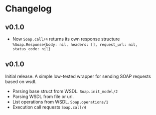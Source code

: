 # Changelog

## v0.1.0
* Now `Soap.call/4` returns its own response structure `%Soap.Response{body: nil, headers: [], request_url: nil, status_code: nil}`

## v0.1.0
Initial release. A simple low-tested wrapper for sending SOAP requests based on wsdl.
* Parsing base struct from WSDL. `Soap.init_model/2`
* Parsing WSDL from file or url.
* List operations from WSDL.  `Soap.operations/1`
* Execution call requests `Soap.call/4`
